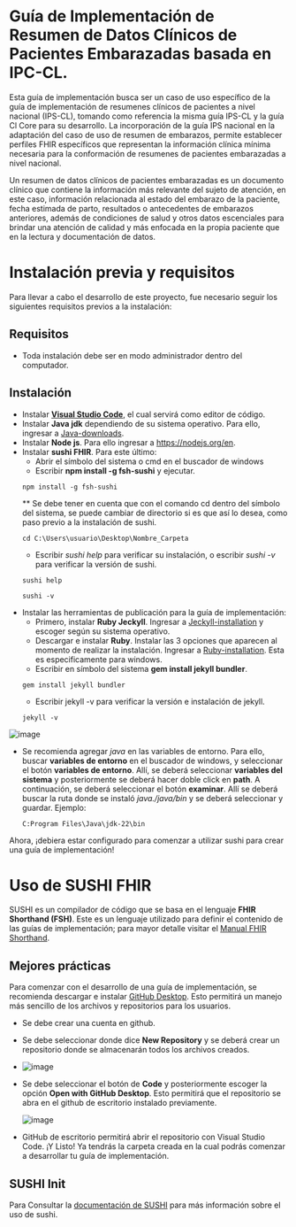 # Guía de Implementación de Resumen de Datos Clínicos de Pacientes Embarazadas basada en IPC-CL.

Esta guía de implementación busca ser un caso de uso específico de la guía de implementación de resumenes clínicos de pacientes a nivel nacional (IPS-CL), tomando como referencia la misma guía IPS-CL y la guía Cl Core para su desarrollo. La incorporación de la guía IPS nacional en la adaptación del caso de uso de resumen de embarazos, permite establecer perfiles FHIR específicos que representan la información clínica mínima necesaria para la conformación de resumenes de pacientes embarazadas a nivel nacional.

Un resumen de datos clínicos de pacientes embarazadas es un documento clínico que contiene la información más relevante del sujeto de atención, en este caso, información relacionada al estado del embarazo de la paciente, fecha estimada de parto, resultados o antecedentes de embarazos anteriores, además de condiciones de salud y otros datos escenciales para brindar una atención de calidad y más enfocada en la propia paciente que en la lectura y documentación de datos.

# Instalación previa y requisitos

Para llevar a cabo el desarrollo de este proyecto, fue necesario seguir los siguientes requisitos previos a la instalación:

## Requisitos
- Toda instalación debe ser en modo administrador dentro del computador.

## Instalación

- Instalar [**Visual Studio Code**](https://code.visualstudio.com/download), el cual servirá como editor de código.
- Instalar **Java jdk** dependiendo de su sistema operativo. Para ello, ingresar a [Java-downloads](https://www.oracle.com/cl/java/technologies/downloads/).
- Instalar **Node js**. Para ello ingresar a https://nodejs.org/en.
- Instalar **sushi FHIR**. Para este último:
  - Abrir el símbolo del sistema o cmd en el buscador de windows
  - Escribir **npm install -g fsh-sushi** y ejecutar.
  ```
  npm install -g fsh-sushi
  ```
  ** Se debe tener en cuenta que con el comando cd dentro del símbolo del sistema, se puede cambiar de directorio si es que así lo desea, como paso previo a la instalación de sushi.
  ```
  cd C:\Users\usuario\Desktop\Nombre_Carpeta
  ```
  - Escribir *sushi help* para verificar su instalación, o escribir *sushi -v* para verificar la versión de sushi.
  ```
  sushi help
  ```
  ```
  sushi -v
  ```
- Instalar las herramientas de publicación para la guía de implementación:
  - Primero, instalar **Ruby Jeckyll**. Ingresar a [Jeckyll-installation](https://jekyllrb.com/docs/installation/) y escoger según su sistema operativo.
  - Descargar e instalar **Ruby**. Instalar las 3 opciones que aparecen al momento de realizar la instalación. Ingresar a [Ruby-installation](https://rubyinstaller.org/). Esta es especificamente para windows.
  - Escribir en símbolo del sistema **gem install jekyll bundler**.
  ```
  gem install jekyll bundler
  ```
  - Escribir jekyll -v para verificar la versión e instalación de jekyll.
  ```
  jekyll -v
  ```
![image](https://github.com/user-attachments/assets/8a42106c-d7ba-40c6-abdd-cfc654dff340)

- Se recomienda agregar *java* en las variables de entorno. Para ello, buscar **variables de entorno** en el buscador de windows, y seleccionar el botón **variables de entorno**. Allí, se deberá seleccionar **variables del sistema** y posteriormente se deberá hacer doble click en **path**.
  A continuación, se deberá seleccionar el botón **examinar**. Allí se deberá buscar la ruta donde se instaló *java./java/bin* y se deberá seleccionar y guardar. Ejemplo:
  ```
  C:Program Files\Java\jdk-22\bin
  ```
Ahora, ¡debiera estar configurado para comenzar a utilizar sushi para crear una guía de implementación!

# Uso de SUSHI FHIR

SUSHI es un compilador de código que se basa en el lenguaje **FHIR Shorthand (FSH)**. Este es un lenguaje utilizado para definir el contenido de las guías de implementación; para mayor detalle visitar el [Manual FHIR Shorthand](https://build.fhir.org/ig/HL7/fhir-shorthand/).

## Mejores prácticas

Para comenzar con el desarrollo de una guía de implementación, se recomienda descargar e instalar [GitHub Desktop](https://desktop.github.com/download/). Esto permitirá un manejo más sencillo de los archivos y repositorios para los usuarios.
- Se debe crear una cuenta en github.
- Se debe seleccionar donde dice **New Repository** y se deberá crear un repositorio donde se almacenarán todos los archivos creados.
- 
  ![image](https://github.com/user-attachments/assets/f33f74ba-b404-43e5-afae-4a7f19c929db)
- Se debe seleccionar el botón de **Code** y posteriormente escoger la opción **Open with GitHub Desktop**. Esto permitirá que el repositorio se abra en el github de escritorio instalado previamente.
 
  ![image](https://github.com/user-attachments/assets/8c7bfd9b-9f07-4a97-8a6b-7c323b0431fd)
- GitHub de escritorio permitirá abrir el repositorio con Visual Studio Code. ¡Y Listo! Ya tendrás la carpeta creada en la cual podrás comenzar a desarrollar tu guía de implementación.

## SUSHI Init

Para 
Consultar la [documentación de SUSHI](https://fshschool.org/docs/sushi/) para más información sobre el uso de sushi.
